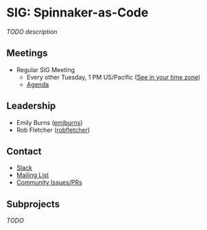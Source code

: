 # SIG: Spinnaker-as-Code

_TODO description_

## Meetings

* Regular SIG Meeting
  * Every other Tuesday, 1 PM US/Pacific ([See in your time zone](https://www.thetimezoneconverter.com/?t=1pm&tz=San%20Francisco))
  * [Agenda](https://docs.google.com/document/d/1qgtwod1WC9pGNLyq7j1pXDLCAhO3Norf3Afx1FP4Jag/edit#heading=h.h9ro0baz3lei)

## Leadership

* Emily Burns ([emjburns](https://github.com/emjburns))
* Rob Fletcher ([robfletcher](https://github.com/robfletcher))

## Contact

* [Slack](http://spinnakerteam.slack.com/messages/sig-spinnaker-as-code)
* [Mailing List](https://groups.google.com/a/spinnaker.io/forum/#!forum/sig-spinnaker-as-code)
* [Community Issues/PRs](https://github.com/spinnaker/spinnaker/labels/sig%2Fspinnaker-as-code)

## Subprojects

_TODO_
